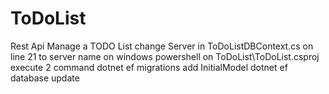 # ToDoList
Rest Api Manage  a TODO List 
change Server in ToDoListDBContext.cs on line 21 to server name
on windows powershell on ToDoList\ToDoList.csproj execute 2 command
dotnet ef migrations add InitialModel
dotnet ef database update
